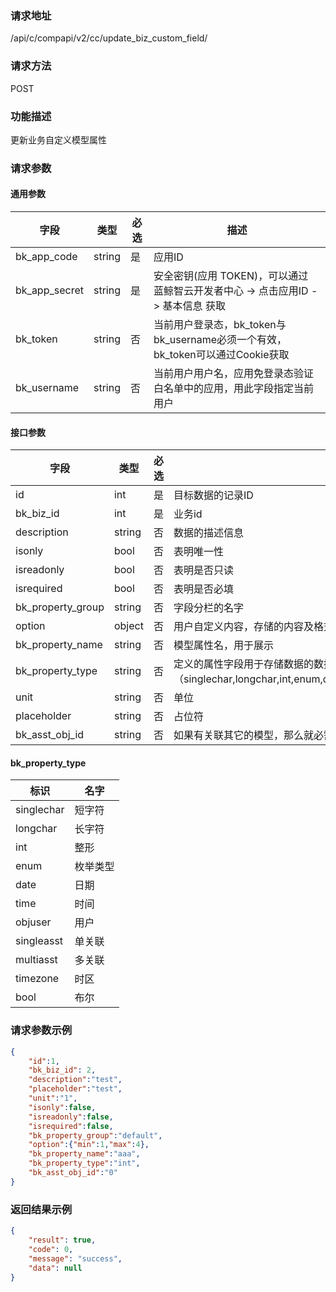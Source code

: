 
### 请求地址

/api/c/compapi/v2/cc/update_biz_custom_field/



### 请求方法

POST


### 功能描述

更新业务自定义模型属性

### 请求参数


#### 通用参数

| 字段 | 类型 | 必选 |  描述 |
|-----------|------------|--------|------------|
| bk_app_code  |  string    | 是 | 应用ID     |
| bk_app_secret|  string    | 是 | 安全密钥(应用 TOKEN)，可以通过 蓝鲸智云开发者中心 -&gt; 点击应用ID -&gt; 基本信息 获取 |
| bk_token     |  string    | 否 | 当前用户登录态，bk_token与bk_username必须一个有效，bk_token可以通过Cookie获取 |
| bk_username  |  string    | 否 | 当前用户用户名，应用免登录态验证白名单中的应用，用此字段指定当前用户 |

#### 接口参数

| 字段                |  类型   | 必选   |  描述                                   |
|---------------------|---------|--------|-----------------------------------------|
| id                  | int     | 是     | 目标数据的记录ID                        |
| bk_biz_id           | int     | 是     | 业务id                                |
| description         | string  | 否     | 数据的描述信息                          |
| isonly              | bool    | 否     | 表明唯一性                              |
| isreadonly          | bool    | 否     | 表明是否只读                            |
| isrequired          | bool    | 否     | 表明是否必填                            |
| bk_property_group   | string  | 否     | 字段分栏的名字                          |
| option              | object  | 否     | 用户自定义内容，存储的内容及格式由调用方决定, 以数字内容为例（{"min":1,"max":2}）|
| bk_property_name    | string  | 否     | 模型属性名，用于展示                    |
| bk_property_type    | string  | 否     | 定义的属性字段用于存储数据的数据类型（singlechar,longchar,int,enum,date,time,objuser,singleasst,multiasst,timezone,bool)|
| unit                | string  | 否     | 单位                                    |
| placeholder         | string  | 否     | 占位符                                  |
| bk_asst_obj_id      | string  | 否     | 如果有关联其它的模型，那么就必需设置此字段，否则就不需要设置 |

#### bk_property_type

| 标识       | 名字     |
|------------|----------|
| singlechar | 短字符   |
| longchar   | 长字符   |
| int        | 整形     |
| enum       | 枚举类型 |
| date       | 日期     |
| time       | 时间     |
| objuser    | 用户     |
| singleasst | 单关联   |
| multiasst  | 多关联   |
| timezone   | 时区     |
| bool       | 布尔     |


### 请求参数示例

```json
{
    "id":1,
    "bk_biz_id": 2,
    "description":"test",
    "placeholder":"test",
    "unit":"1",
    "isonly":false,
    "isreadonly":false,
    "isrequired":false,
    "bk_property_group":"default",
    "option":{"min":1,"max":4},
    "bk_property_name":"aaa",
    "bk_property_type":"int",
    "bk_asst_obj_id":"0"
}
```

### 返回结果示例

```json
{
    "result": true,
    "code": 0,
    "message": "success",
    "data": null
}
```